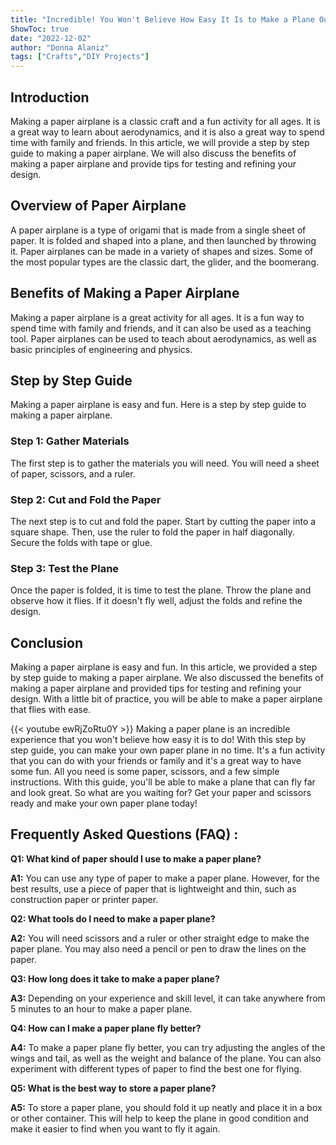 ```yaml
---
title: "Incredible! You Won't Believe How Easy It Is to Make a Plane Out of Paper - Step by Step Guide!"
ShowToc: true 
date: "2022-12-02"
author: "Donna Alaniz" 
tags: ["Crafts","DIY Projects"]
---
```

## Introduction 
Making a paper airplane is a classic craft and a fun activity for all ages. It is a great way to learn about aerodynamics, and it is also a great way to spend time with family and friends. In this article, we will provide a step by step guide to making a paper airplane. We will also discuss the benefits of making a paper airplane and provide tips for testing and refining your design. 

## Overview of Paper Airplane
A paper airplane is a type of origami that is made from a single sheet of paper. It is folded and shaped into a plane, and then launched by throwing it. Paper airplanes can be made in a variety of shapes and sizes. Some of the most popular types are the classic dart, the glider, and the boomerang. 

## Benefits of Making a Paper Airplane
Making a paper airplane is a great activity for all ages. It is a fun way to spend time with family and friends, and it can also be used as a teaching tool. Paper airplanes can be used to teach about aerodynamics, as well as basic principles of engineering and physics. 

## Step by Step Guide
Making a paper airplane is easy and fun. Here is a step by step guide to making a paper airplane. 

### Step 1: Gather Materials
The first step is to gather the materials you will need. You will need a sheet of paper, scissors, and a ruler. 

### Step 2: Cut and Fold the Paper
The next step is to cut and fold the paper. Start by cutting the paper into a square shape. Then, use the ruler to fold the paper in half diagonally. Secure the folds with tape or glue. 

### Step 3: Test the Plane
Once the paper is folded, it is time to test the plane. Throw the plane and observe how it flies. If it doesn't fly well, adjust the folds and refine the design. 

## Conclusion
Making a paper airplane is easy and fun. In this article, we provided a step by step guide to making a paper airplane. We also discussed the benefits of making a paper airplane and provided tips for testing and refining your design. With a little bit of practice, you will be able to make a paper airplane that flies with ease.

{{< youtube ewRjZoRtu0Y >}} 
Making a paper plane is an incredible experience that you won't believe how easy it is to do! With this step by step guide, you can make your own paper plane in no time. It's a fun activity that you can do with your friends or family and it's a great way to have some fun. All you need is some paper, scissors, and a few simple instructions. With this guide, you'll be able to make a plane that can fly far and look great. So what are you waiting for? Get your paper and scissors ready and make your own paper plane today!

## Frequently Asked Questions (FAQ) :
**Q1: What kind of paper should I use to make a paper plane?**

**A1:** You can use any type of paper to make a paper plane. However, for the best results, use a piece of paper that is lightweight and thin, such as construction paper or printer paper.

**Q2: What tools do I need to make a paper plane?**

**A2:** You will need scissors and a ruler or other straight edge to make the paper plane. You may also need a pencil or pen to draw the lines on the paper.

**Q3: How long does it take to make a paper plane?**

**A3:** Depending on your experience and skill level, it can take anywhere from 5 minutes to an hour to make a paper plane.

**Q4: How can I make a paper plane fly better?**

**A4:** To make a paper plane fly better, you can try adjusting the angles of the wings and tail, as well as the weight and balance of the plane. You can also experiment with different types of paper to find the best one for flying.

**Q5: What is the best way to store a paper plane?**

**A5:** To store a paper plane, you should fold it up neatly and place it in a box or other container. This will help to keep the plane in good condition and make it easier to find when you want to fly it again.





